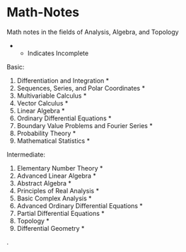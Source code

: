 # Math-Notes

Math notes in the fields of Analysis, Algebra, and Topology 

* - Indicates Incomplete


Basic:
1. Differentiation and Integration *
2. Sequences, Series, and Polar Coordinates *
3. Multivariable Calculus *
5. Vector Calculus *
6. Linear Algebra *
7. Ordinary Differential Equations *
8. Boundary Value Problems and Fourier Series *
9. Probability Theory *
10. Mathematical Statistics *

Intermediate:
1. Elementary Number Theory *
2. Advanced Linear Algebra  *
3. Abstract Algebra *
6. Principles of Real Analysis *
9. Basic Complex Analysis *
10. Advanced Ordinary Differential Equations *
11. Partial Differential Equations *
12. Topology *
14. Differential Geometry *










   











       

    
  .   













